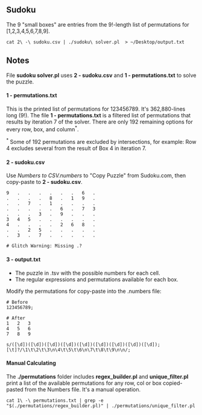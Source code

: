 ## Sudoku
The 9 "small boxes" are entries from the 9!-length list of permutations for [1,2,3,4,5,6,7,8,9]. 


```
cat 2\ -\ sudoku.csv | ./sudoku\ solver.pl  > ~/Desktop/output.txt 
```


## Notes

File **sudoku solver.pl** uses **2 - sudoku.csv** and **1 - permutations.txt** to solve the puzzle.

#### 1 - permutations.txt
This is the printed list of permutations for 123456789. It's 362,880-lines long (9!). The file **1 - permutations.txt** is a filtered list of permutations that results by iteration 7 of the solver. There are only 192 remaining options for every row, box, and column<sup>*</sup>. 

<sup>*</sup> Some of 192 permutations are excluded by intersections, for example: Row 4 excludes several from the result of Box 4 in iteration 7.


#### 2 - sudoku.csv
Use *Numbers to CSV.numbers* to "Copy Puzzle" from Sudoku.com, then copy-paste to **2 - sudoku.csv**.

```
9	.	.	.	.	.	.	6	.
.	.	.	.	8	.	1	9	.
.	.	7	.	1	.	.	.	.
.	.	.	.	.	6	.	7	3
.	.	.	3	.	9	.	.	.
3	4	5	.	.	.	.	.	.
4	.	.	.	.	2	6	8	.
.	.	2	5	.	.	.	.	.
.	3	.	7	.	.	.	.	.

# Glitch Warning: Missing .?
```

#### 3 - output.txt
- The puzzle in .tsv with the possible numbers for each cell.
- The regular expressions and permutations available for each box.

Modify the permutations for copy-paste into the .numbers file:
```
# Before
123456789;

# After
1	2	3
4	5	6
7	8	9
```


```
s/([\d])([\d])([\d])([\d])([\d])([\d])([\d])([\d])([\d]);[\t]?/\1\t\2\t\3\n\4\t\5\t\6\n\7\t\8\t\9\n\n/;
```


#### Manual Calculating

The **./permutations** folder includes **regex_builder.pl** and **unique_filter.pl** print a list of the available permutations for any row, col or box copied-pasted from the Numbers file. It's a manual operation.

```
cat 1\ -\ permutations.txt | grep -e "$(./permutations/regex_builder.pl)" | ./permutations/unique_filter.pl
```